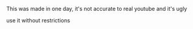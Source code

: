 This was made in one day, it's not accurate to real youtube and it's ugly

use it without restrictions
